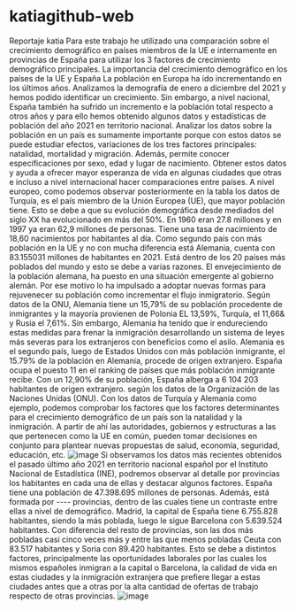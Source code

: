 # katiagithub-web
Reportaje katia 
Para este trabajo he utilizado una comparación sobre el crecimiento demográfico en países miembros de la UE e internamente en provincias de España para utilizar los 3  factores de crecimiento demográfico principales.
La importancia del crecimiento demográfico en los países de la UE y España
La población en Europa ha ido incrementando en los últimos años. Analizamos la demografía de enero a diciembre del 2021 y hemos podido identificar un crecimiento. Sin embargo, a nivel nacional, España también ha sufrido un incremento e la población total respecto a otros años y para ello hemos obtenido algunos datos y estadísticas de población del año 2021 en territorio nacional. 
Analizar los datos sobre la población en un país es sumamente importante porque con estos datos se puede estudiar efectos, variaciones de los tres factores principales: natalidad, mortalidad y migración. Además, permite conocer especificaciones por sexo, edad y lugar de nacimiento. Obtener estos datos y ayuda a ofrecer mayor esperanza de vida en algunas ciudades que otras e incluso a nivel internacional hacer comparaciones entre países.
A nivel europeo, como podemos observar posteriormente en la tabla los datos de Turquía, es el país miembro de la Unión Europea (UE), que mayor población tiene. Esto se debe a que su evolución demográfica desde mediados del siglo XX ha evolucionado en más del 50%. En 1960 eran 27.8 millones y en 1997 ya eran 62,9 millones de personas. Tiene una tasa de nacimiento de 18,60 nacimientos por habitantes al día.
Como segundo país con más población en la UE y no con mucha diferencia está Alemania, cuenta con 83.155031 millones de habitantes en 2021. Está dentro de los 20 países más poblados del mundo y esto se debe a varias razones. El envejecimiento de la población alemana, ha puesto en una situación emergente al gobierno alemán. Por ese motivo lo ha impulsado a adoptar nuevas formas para rejuvenecer su población como incrementar el flujo inmigratorio. Según datos de la ONU, Alemania tiene un 15,79% de su población procedente de inmigrantes y la mayoría provienen de Polonia EL 13,59%, Turquía, el 11,66& y Rusia el 7,61%. Sin embargo, Alemania ha tenido que ir endureciendo estas medidas para frenar la inmigración desarrollando un sistema de leyes más severas para los extranjeros con beneficios como el asilo. Alemania es el segundo país, luego de Estados Unidos con más población inmigrante, el 15.79% de la población en Alemania, procede de origen extranjero. España ocupa el puesto 11 en el ranking de países que más población inmigrante recibe. Con un 12,90% de su población, España alberga a 6 104 203 habitantes de origen extranjero. según los datos de la Organización de las Naciones Unidas (ONU).
Con los datos de Turquía y Alemania como ejemplo, podemos comprobar los factores que los factores determinantes para el crecimiento demográfico de un país son la natalidad y la inmigración. A partir de ahí las autoridades, gobiernos y estructuras a las que pertenecen como la UE en común, pueden tomar decisiones en conjunto para plantear nuevas propuestas de salud, economía, seguridad, educación, etc.
![image](https://user-images.githubusercontent.com/107500398/173658537-a0255169-3482-4fd6-aa46-9ac17dddf7ba.png)
Si observamos los datos más recientes obtenidos el pasado último año 2021 en territorio nacional español por el Instituto Nacional de Estadística (INE), podremos observar al detalle por provincias los habitantes en cada una de ellas y destacar algunos factores. 
España tiene una población de 47.398.695 millones de personas. Además, está formada por ---- provincias, dentro de las cuales tiene un contraste entre ellas a nivel de demográfico. Madrid, la capital de España tiene 6.755.828 habitantes, siendo la más poblada, luego le sigue Barcelona con 5.639.524 habitantes. Con diferencia del resto de provincias, son las dos más pobladas casi cinco veces más y entre las que menos pobladas Ceuta con 83.517 habitantes y Soria con 89.420 habitantes. Esto se debe a distintos factores, principalmente las oportunidades laborales por las cuales los mismos españoles inmigran a la capital o Barcelona, la calidad de vida en estas ciudades y la inmigración extranjera que prefiere llegar a estas ciudades antes que a otras por la alta cantidad de ofertas de trabajo respecto de otras provincias. 
![image](https://user-images.githubusercontent.com/107500398/173658635-60a052ae-b4ee-4881-8079-3c8686fb51ed.png)
